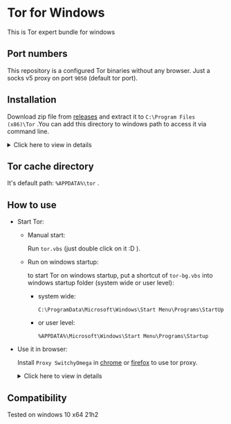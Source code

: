 # Tor for Windows

This is Tor expert bundle for windows

## Port numbers

This repository is a configured Tor binaries without any browser. Just a socks v5 proxy on port `9050` (default tor port).

## Installation

Download zip file from [releases](https://github.com/matinrco/tor/releases/latest) and extract it to `C:\Program Files (x86)\Tor` .You can add this directory to windows path to access it via command line.

<details>
<summary>Click here to view in details</summary>

![](images/installation-directory.png)

</details>

## Tor cache directory

It's default path: `%APPDATA%\tor` .

## How to use

-   Start Tor:

    -   Manual start:

        Run `tor.vbs` (just double click on it :D ).

    -   Run on windows startup:

        to start Tor on windows startup, put a shortcut of `tor-bg.vbs` into windows startup folder (system wide or user level):

        -   system wide:

            ```
            C:\ProgramData\Microsoft\Windows\Start Menu\Programs\StartUp
            ```

        -   or user level:

            ```
            %APPDATA%\Microsoft\Windows\Start Menu\Programs\Startup
            ```

-   Use it in browser:

    Install `Proxy SwitchyOmega` in [chrome](https://chrome.google.com/webstore/detail/proxy-switchyomega/padekgcemlokbadohgkifijomclgjgif) or [firefox](https://addons.mozilla.org/en-GB/firefox/addon/switchyomega/) to use tor proxy.

    <details>
    <summary>Click here to view in details</summary>

    ![](images/SwitchyOmega-1.png)

    ![](images/SwitchyOmega-2.png)

    ![](images/SwitchyOmega-3.png)

    ![](images/SwitchyOmega-4.png)

    ![](images/SwitchyOmega-5.png)
    </details>

## Compatibility

Tested on windows 10 x64 21h2
